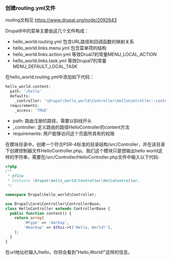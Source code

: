 ### 创建routing.yml文件
routing文档见 https://www.drupal.org/node/2092643

Drupal8中的菜单主要由这几个文件构成：

* hello_world.routing.yml 包含URL路径和回调函数的映射关系
* hello_world.links.menu.yml 包含菜单项的结构
* hello_world.links.action.yml 等效Drual7的常量MENU_LOCAL_ACTION
* hello_world.links.task.yml 等效Drupal7的常量MENU_DEFAULT_LOCAL_TASK

在hello_world.routing.yml中添加如下代码：
```php
hello_world.content:
  path: '/hello'
  defaults:
    _controller: '\Drupal\hello_world\Controller\HelloController::content'
  requirements:
    _access: 'TRUE'
```

* path: 路由注册的路径，需要以斜线开头
* _controller: 定义路由的路径HelloController的content方法
* requirements: 用户能够访问这个页面所具有的权限

在模块目录中，创建一个符合PSR-4标准的目录结构/src/Controller，并在该目录下创建控制器文件HelloController.php。我们这个模块只是想输出hello world这样的字符串，需要在/src/Controller/HelloController.php文件中输入以下代码:

```php
<?php
/**
 * @file
 * Contains \Drupal\hello_world\Controller\HelloController.
 */

namespace Drupal\hello_world\Controller;

use Drupal\Core\Controller\ControllerBase;
class HelloController extends ControllerBase {
  public function content() {
    return array(
        '#type' => 'markup',
        '#markup' => $this->t('Hello, World!'),
    );
  }
}
```

在url地址栏输入/hello，你将会看到”Hello,World!”这样的信息。